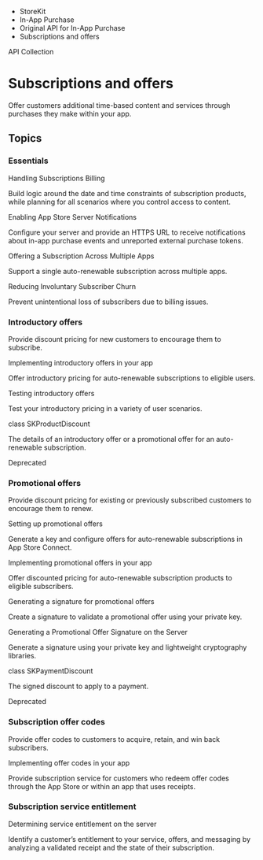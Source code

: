 

- StoreKit
- In-App Purchase
- Original API for In-App Purchase
-  Subscriptions and offers 

API Collection

# Subscriptions and offers

Offer customers additional time-based content and services through purchases they make within your app.

## Topics

### Essentials

Handling Subscriptions Billing

Build logic around the date and time constraints of subscription products, while planning for all scenarios where you control access to content.

Enabling App Store Server Notifications

Configure your server and provide an HTTPS URL to receive notifications about in-app purchase events and unreported external purchase tokens.

Offering a Subscription Across Multiple Apps

Support a single auto-renewable subscription across multiple apps.

Reducing Involuntary Subscriber Churn

Prevent unintentional loss of subscribers due to billing issues.

### Introductory offers

Provide discount pricing for new customers to encourage them to subscribe.

Implementing introductory offers in your app

Offer introductory pricing for auto-renewable subscriptions to eligible users.

Testing introductory offers

Test your introductory pricing in a variety of user scenarios.

class SKProductDiscount

The details of an introductory offer or a promotional offer for an auto-renewable subscription.

Deprecated

### Promotional offers

Provide discount pricing for existing or previously subscribed customers to encourage them to renew.

Setting up promotional offers

Generate a key and configure offers for auto-renewable subscriptions in App Store Connect.

Implementing promotional offers in your app

Offer discounted pricing for auto-renewable subscription products to eligible subscribers.

Generating a signature for promotional offers

Create a signature to validate a promotional offer using your private key.

Generating a Promotional Offer Signature on the Server

Generate a signature using your private key and lightweight cryptography libraries.

class SKPaymentDiscount

The signed discount to apply to a payment.

Deprecated

### Subscription offer codes

Provide offer codes to customers to acquire, retain, and win back subscribers.

Implementing offer codes in your app

Provide subscription service for customers who redeem offer codes through the App Store or within an app that uses receipts.

### Subscription service entitlement

Determining service entitlement on the server

Identify a customer’s entitlement to your service, offers, and messaging by analyzing a validated receipt and the state of their subscription.

